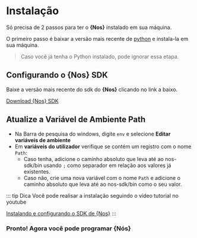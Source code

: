 # Instalação

Só precisa de 2 passos para ter o **{Nos}** instalado em sua máquina.

O primeiro passo é baixar a versão mais recente de [python](https://www.python.org/) e instala-la em sua máquina.

>Caso você já tenha o Python instalado, pode ignorar essa etapa.

## Configurando o {Nos} SDK
Baixe a versão mais recente do sdk do **{Nos}** clicando no link a baixo.

[Download {Nos} SDK](https://github.com/user/repository/subscription)

## Atualize a Variável de Ambiente Path
* Na Barra de pesquisa do windows, digite `env` e selecione **Editar variáveis de ambiente**
* Em **variáveis do utilizador** verifique se contém um registro com o nome `Path`:
    * Caso tenha, adicione o caminho absoluto que leva até ao nos-sdk/bin usando `;` como separador em relação aos valores já existentes.
    * Caso não, crie uma nova variável com o nome `Path` e adicione o caminho absoluto que leva até ao nos-sdk/bin como o seu valor.

::: tip Dica 
Você pode realisar a instalação seguindo o vídeo tutorial no youtube

[Instalando e configurando o SDK de {Nos}](https//:www.youtube.com/luk3d-nos)
:::

### Pronto! Agora você pode programar {Nós}